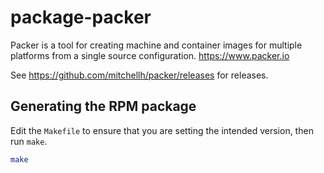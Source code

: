 # package-packer

Packer is a tool for creating machine and container images for multiple platforms from a single source configuration. <https://www.packer.io>

See <https://github.com/mitchellh/packer/releases> for releases.

## Generating the RPM package

Edit the `Makefile` to ensure that you are setting the intended version, then run `make`.

```bash
make
```
